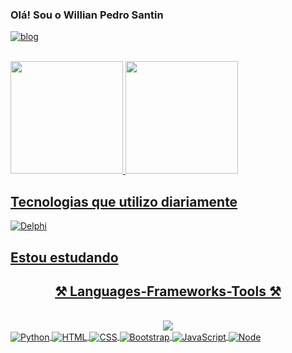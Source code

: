 ### Olá! Sou o Willian Pedro Santin

[![blog](https://img.shields.io/badge/LinkedIn-0077B5?style=for-the-badge&logo=linkedin&logoColor=white)](https://www.linkedin.com/in/willian-pedro-santin-348734214/)

<div><br>
<a href="https://github.com/Santinwill">
<img height="180em" src="https://github-readme-stats.vercel.app/api?username=Santinwill&show_icons=true&theme=dracula&include_all_commits=true&count_private=true"/>
<img height="180em" src="https://github-readme-stats.vercel.app/api/top-langs/?username=Santinwill&layout=compact&langs_count=7&theme=dracula"/>
</div>

## Tecnologias que utilizo diariamente
<div>
  <img align="center" src="https://img.shields.io/badge/Delphi_RAD_Studio-B22222?style=for-the-badge&logo=delphi&logoColor=white" alt="Delphi"/>
</div>


## Estou estudando
<h2 align="center" >⚒️ Languages-Frameworks-Tools ⚒️</h2>
<br>
<div align="center" >
  <img src="https://skillicons.dev/icons?i=html,css,javascript,nodejs,ts,react,python,docker,postgres,prisma,vscode,github,git,jenkins"/>
</div>

<div>
  <img align="center" src="https://img.shields.io/badge/Python-3776AB?style=for-the-badge&logo=python&logoColor=ffd343" alt="Python"/>
  <img align="center" src="https://img.shields.io/badge/HTML5-E34F26?style=for-the-badge&logo=html5&logoColor=white" alt="HTML"/>
  <img align="center" src="https://img.shields.io/badge/CSS3-1572B6?style=for-the-badge&logo=css3&logoColor=white" alt="CSS"/>
  <img align="center" src="https://img.shields.io/badge/Bootstrap-563D7C?style=for-the-badge&logo=bootstrap&logoColor=white" alt="Bootstrap"/>
  <img align="center" src="https://img.shields.io/badge/JavaScript-F7DF1E?style=for-the-badge&logo=javascript&logoColor=black" alt="JavaScript"/>
  <img align="center" src="https://img.shields.io/badge/Node.js-43853D?style=for-the-badge&logo=node.js&logoColor=white" alt="Node"/>
</div>


	
